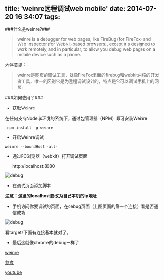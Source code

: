 title: 'weinre远程调试web mobile'
date: 2014-07-20 16:34:07
tags:
---
<!-- ![weinre](http://img1.tuchuang.org/uploads/2014/07/weinre_demo.jpg) -->
###什么是weinre?###

>weinre is a debugger for web pages, like FireBug (for FireFox) and Web Inspector (for WebKit-based browsers), except it's designed to work remotely, and in particular, to allow you debug web pages on a mobile device such as a phone.

大体意思：

>weinre是网页的调试工具，就像FireFox里面的firebug和webkit内核的开发者工具，唯一的区别它是为远程调试设计的，特点是它可以调试手机上的网页。

###如何使用？###

*	获取Weinre

在任何支持Node.js环境的系统下，通过包管理器（NPM）即可安装Weinre
```
 npm install -g weinre
```

*	开启Weinre调试

```
weinre --boundHost -all-
```
<!--more-->
*	通过PC浏览器（webkit）打开调试页面

	http://localhost:8080

![debug](http://img1.tuchuang.org/uploads/2014/07/20131121114239.png)


*	在调试页面添加脚本

	<script src="http://localhost[Your IP]:8080/target/target-script-min.js#anonymous"></script>

__注意：这里的localhost要改为自己本机的ip地址__


*	手机访问你要调试的页面，在debug页面（上图页面的第一个连接）看是否通信成功

![debug](http://img4.picbed.org/uploads/2014/07/20131121115208.png)

看targets下面有连接基本就对了。


*	最后这就像chrome的debug一样了

[weinre](http://people.apache.org/~pmuellr/weinre-docs/latest/Home.html)

[参考](http://dearb.me/archive/2013-11-21/web-inspector-remote-debugger-weinre/)

[youtube](https://www.youtube.com/results?search_query=weinre)